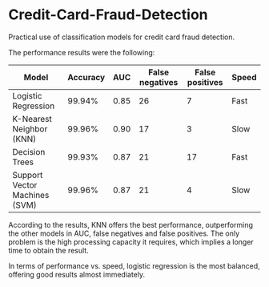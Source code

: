 # Credit-Card-Fraud-Detection
Practical use of classification models for credit card fraud detection.

The performance results were the following:

Model | Accuracy | AUC | False negatives | False positives | Speed
----- | -------- | --- | --------------- | --------------- | -----
Logistic Regression | 99.94% | 0.85 | 26 | 7 | Fast
K-Nearest Neighbor (KNN) | 99.96% | 0.90 | 17 | 3 | Slow
Decision Trees | 99.93% | 0.87 | 21 | 17 | Fast
Support Vector Machines (SVM) | 99.96% | 0.87 | 21 | 4 | Slow

According to the results, KNN offers the best performance, outperforming the other models in AUC, false negatives and false positives. The only problem is the high processing capacity it requires, which implies a longer time to obtain the result.

In terms of performance vs. speed, logistic regression is the most balanced, offering good results almost immediately.
